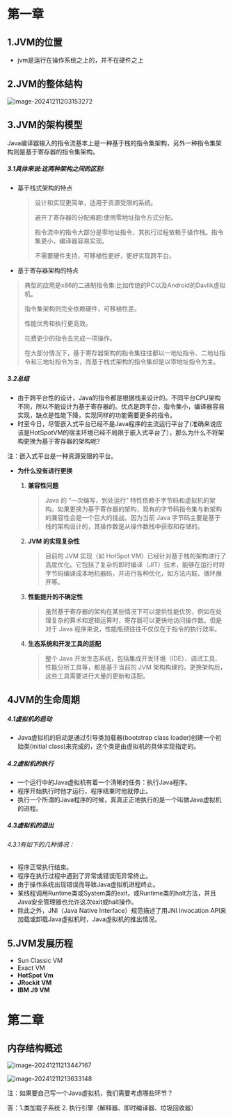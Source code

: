# 第一章

## 1.JVM的位置

- jvm是运行在操作系统之上的，并不在硬件之上

## 2.JVM的整体结构

![image-20241211203153272](D:\智能设备开发\jvm\笔记\image-20241211203153272.png)

## 3.JVM的架构模型

Java编译器输入的指令流基本上是一种基于栈的指令集架构，另外一种指令集架构则是基于寄存器的指令集架构。

##### 3.1具体来说:这两种架构之间的区别:

- 基于栈式架构的特点

  > 设计和实现更简单，适用于资源受限的系统。
  >
  > 避开了寄存器的分配难题:使用零地址指令方式分配。
  >
  > 指令流中的指令大部分是零地址指令，其执行过程依赖于操作栈。指令集更小，编译器容易实现。
  >
  > 不需要硬件支持，可移植性更好，更好实现跨平台。

-  基于寄存器架构的特点

  > 典型的应用是x86的二进制指令集:比如传统的PC以及Android的Davlik虚拟机。
  >
  > 指令集架构则完全依赖硬件，可移植性差。
  >
  > 性能优秀和执行更高效。
  >
  > 花费更少的指令去完成一项操作。
  >
  > 在大部分情况下，基于寄存器架构的指令集往往都以一地址指令、二地址指令和三地址指令为主，而基于栈式架构的指令集却是以零地址指令为主。

##### 3.2总结

- 由于跨平台性的设计，Java的指令都是根据栈来设计的。不同平台CPU架构不同，所以不能设计为基于寄存器的。优点是跨平台，指令集小，编译器容易实现，缺点是性能下降，实现同样的功能需要更多的指令。
- 时至今日，尽管嵌入式平台已经不是Java程序的主流运行平台了(准确来说应该是HotSpotVM的宿主环境已经不局限于嵌入式平台了），那么为什么不将架构更换为基于寄存器的架构呢?

注：嵌入式平台是一种资源受限的平台。

- **为什么没有进行更换**

  1. **兼容性问题**

     > Java 的 “一次编写，到处运行” 特性依赖于字节码和虚拟机的架构。如果更换为基于寄存器的架构，现有的字节码指令集与新架构的兼容性会是一个巨大的挑战。因为当前 Java 字节码主要是基于栈的架构设计的，其操作数是从操作数栈中获取和存储的。

  2. **JVM 的实现复杂性**

     > 目前的 JVM 实现（如 HotSpot VM）已经针对基于栈的架构进行了高度优化。它包括了复杂的即时编译（JIT）技术，能够在运行时将字节码编译成本地机器码，并进行各种优化，如方法内联、循环展开等。

  3. **性能提升的不确定性**

     > 虽然基于寄存器的架构在某些情况下可以提供性能优势，例如在处理复杂的算术和逻辑运算时，寄存器可以更快地访问操作数。但是对于 Java 程序来说，性能瓶颈往往不仅仅在于指令的执行效率。

  4. **生态系统和开发工具的适配**

     > 整个 Java 开发生态系统，包括集成开发环境（IDE）、调试工具、性能分析工具等，都是基于当前的 JVM 架构构建的。更换架构后，这些工具需要进行大量的更新和适配。

## 4JVM的生命周期

##### 4.1虚拟机的启动

- Java虚拟机的启动是通过引导类加载器(bootstrap class loader)创建一个初始类(initial class)来完成的，这个类是由虚拟机的具体实现指定的。

##### 4.2虚拟机的执行

- 一个运行中的Java虚拟机有着一个清晰的任务：执行Java程序。
- 程序开始执行时他才运行，程序结束时他就停止。
- 执行一个所谓的Java程序的时候，真真正正地执行的是一个叫做Java虚拟机的进程。

##### 4.3虚拟机的退出

###### 4.3.1有如下的几种情况：

- 程序正常执行结束。
- 程序在执行过程中遇到了异常或错误而异常终止。
- 由于操作系统出现错误而导致Java虚拟机进程终止。
- 某线程调用Runtime类或System类的exit，或Runtime类的halt方法，并且Java安全管理器也允许这次exit或halt操作。
- 除此之外，JNI（Java Native Interface）规范描述了用JNI Invocation API来加载或卸载Java虚拟机时，Java虚拟机的推出情况。

## 5.JVM发展历程

- Sun Classic VM
- Exact VM
- **HotSpot Vm**
- **JRockit VM**
- **IBM J9 VM**



# 第二章

## 内存结构概述

![image-20241211213447167](D:\智能设备开发\jvm\笔记\image-20241211213447167.png)

![image-20241211213633148](D:\智能设备开发\jvm\笔记\image-20241211213633148.png)

注：如果要自己写一个Java虚拟机，我们需要考虑哪些环节？

答：1.类加载子系统 2. 执行引擎（解释器、即时编译器、垃圾回收器）

